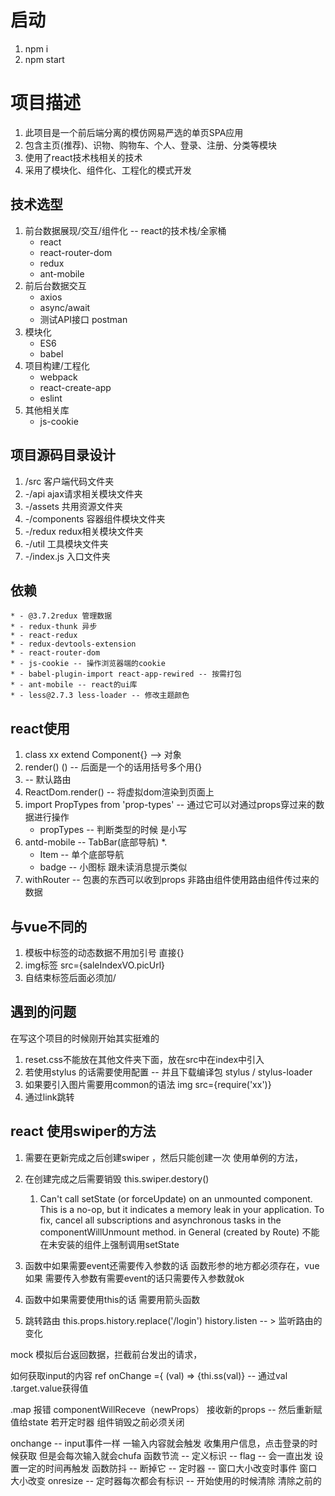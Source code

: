 # 启动1. npm i 2. npm start# 项目描述1. 此项目是一个前后端分离的模仿网易严选的单页SPA应用2. 包含主页(推荐)、识物、购物车、个人、登录、注册、分类等模块3. 使用了react技术栈相关的技术4. 采用了模块化、组件化、工程化的模式开发## 技术选型1. 前台数据展现/交互/组件化 -- react的技术栈/全家桶    * react    * react-router-dom    * redux    * ant-mobile2. 前后台数据交互    * axios    * async/await    * 测试API接口 postman3. 模块化    * ES6    * babel4. 项目构建/工程化    * webpack    * react-create-app    * eslint5. 其他相关库    * js-cookie## 项目源码目录设计1. /src 客户端代码文件夹2.  -/api ajax请求相关模块文件夹3.  -/assets 共用资源文件夹4.  -/components 容器组件模块文件夹5.  -/redux redux相关模块文件夹6.  -/util 工具模块文件夹7.  -/index.js 入口文件夹## 依赖    * - @3.7.2redux 管理数据    * - redux-thunk 异步    * - react-redux    * - redux-devtools-extension    * - react-router-dom    * - js-cookie -- 操作浏览器端的cookie    * - babel-plugin-import react-app-rewired -- 按需打包    * - ant-mobile -- react的ui库    * - less@2.7.3 less-loader -- 修改主题颜色## react使用1. class xx extend Component{} --> 对象2. render() () -- 后面是一个的话用括号多个用{}3. <Route component={main}></Route> -- 默认路由4. ReactDom.render()  -- 将虚拟dom渲染到页面上5. import PropTypes from 'prop-types' -- 通过它可以对通过props穿过来的数据进行操作    * propTypes -- 判断类型的时候 是小写6. antd-mobile -- TabBar(底部导航)    *.     * Item -- 单个底部导航    * badge -- 小图标  跟未读消息提示类似7. withRouter -- 包裹的东西可以收到props    非路由组件使用路由组件传过来的数据## 与vue不同的1. 模板中标签的动态数据不用加引号 直接{}2. img标签 src={saleIndexVO.picUrl}3. 自结束标签后面必须加/## 遇到的问题 在写这个项目的时候刚开始其实挺难的1. reset.css不能放在其他文件夹下面，放在src中在index中引入2. 若使用stylus 的话需要使用配置 -- 并且下载编译包 stylus / stylus-loader3. 如果要引入图片需要用common的语法 img src={require('xx')}4. 通过link跳转## react 使用swiper的方法1. 需要在更新完成之后创建swiper ，然后只能创建一次 使用单例的方法，2. 在创建完成之后需要销毁  this.swiper.destory()     1. Can't call setState (or forceUpdate) on an unmounted component. This is a no-op, but it indicates a memory leak in your application. To fix, cancel all subscriptions and asynchronous tasks in the componentWillUnmount method.      in General (created by Route)      不能在未安装的组件上强制调用setState2. 函数中如果需要event还需要传入参数的话 函数形参的地方都必须存在，vue如果 需要传入参数有需要event的话只需要传入参数就ok3. 函数中如果需要使用this的话  需要用箭头函数4. 跳转路由  this.props.history.replace('/login')  history.listen -- > 监听路由的变化    mock 模拟后台返回数据，拦截前台发出的请求，  如何获取input的内容  ref  onChange ={ (val) => {thi.ss(val)} -- 通过val  .target.value获得值    .map 报错    componentWillReceve（newProps）      接收新的props -- 然后重新赋值给state  若开定时器 组件销毁之前必须关闭    onchange -- input事件一样 一输入内容就会触发     收集用户信息，点击登录的时候获取    但是会每次输入就会chufa    函数节流 -- 定义标识 -- flag -- 会一直出发 设置一定的时间再触发    函数防抖 -- 断掉它 -- 定时器 -- 窗口大小改变时事件      窗口大小改变 onresize --       定时器每次都会有标识 -- 开始使用的时候清除      清除之前的